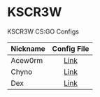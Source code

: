 # KSCR3W
KSCR3W CS:GO Configs

| Nickname        | Config File           |
| ------------- |:-------------:|
| Acew0rm     | [Link](https://github.com/HAPwebsite/KSCR3W/releases/tag/1.0)|
| Chyno      | [Link](https://raw.githubusercontent.com/HAPwebsite/KSCR3W/master/dex.cfg)      |
| Dex | [Link](https://github.com/HAPwebsite/KSCR3W/)      |
